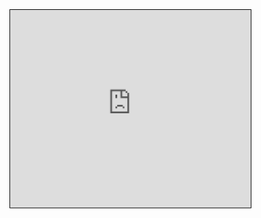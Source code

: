 <iframe width="425" height="350" frameborder="0" scrolling="no" marginheight="0" marginwidth="0" src="https://app.powerbi.com/view?r=eyJrIjoiMjVjOGIwNzUtMTJhNy00YWRmLTlhYTgtYzAxYmZmOWQ1MTgzIiwidCI6IjVlZDI3MDgzLTdmMDItNDJmOC1iMTQyLWZkM2E1NWJiNGViMCJ9&pageName=ReportSectiona009306510079424ac56" style="border: 1px solid black"></iframe>
